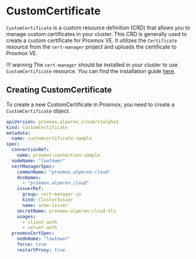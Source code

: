 # CustomCertificate

`CustomCertificate` is a custom resource definition (CRD) that allows you to manage custom certificates in your cluster. This CRD is generally used to create a custom certificate for Proxmox VE. It utilizes the `Certificate` resource from the `cert-manager` project and uploads the certificate to Proxmox VE.

!!! warning
    The `cert-manager` should be installed in your cluster to use `CustomCertificate` resource. You can find the installation guide [here](https://cert-manager.io/docs/installation/kubernetes/).

## Creating CustomCertificate

To create a new CustomCertificate in Proxmox, you need to create a `CustomCertificate` object.

```yaml
apiVersion: proxmox.alperen.cloud/v1alpha1
kind: CustomCertificate
metadata:
  name: customcertificate-sample
spec:
  connectionRef:
    name: proxmox-connection-sample
  nodeName: "lowtower"
  certManagerSpec:
    commonName: "proxmox.alperen.cloud"
    dnsNames:
      - "proxmox.alperen.cloud"
    issuerRef:
      group: cert-manager.io
      kind: ClusterIssuer
      name: acme-issuer
    secretName: proxmox-alperen-cloud-tls
    usages: 
      - client auth
      - server auth
  proxmoxCertSpec: 
    nodeName: "lowtower"
    force: true
    restartProxy: true
```
